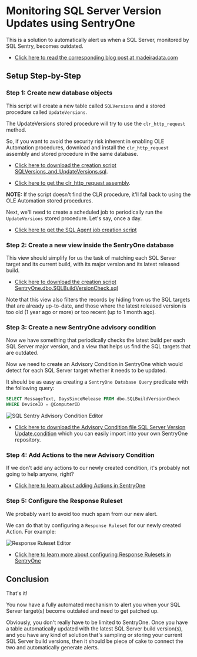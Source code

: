# Monitoring SQL Server Version Updates using SentryOne

This is a solution to automatically alert us when a SQL Server, monitored by SQL Sentry, becomes outdated.

* [Click here to read the corresponding blog post at madeiradata.com](https://www.madeiradata.com/post/monitoring-sql-server-version-updates-using-sentryone)

## Setup Step-by-Step

### Step 1: Create new database objects
This script will create a new table called `SQLVersions` and a stored procedure called `UpdateVersions`.

The UpdateVersions stored procedure will try to use the `clr_http_request` method.

So, if you want to avoid the security risk inherent in enabling OLE Automation procedures, download and install the `clr_http_request` assembly and stored procedure in the same database.

* [Click here to download the creation script SQLVersions_and_UpdateVersions.sql](SQLVersions_and_UpdateVersions.sql).

* [Click here to get the clr_http_request assembly](https://github.com/MadeiraData/ClrHttpRequest).

**NOTE:** If the script doesn't find the CLR procedure, it'll fall back to using the OLE Automation stored procedures.

Next, we'll need to create a scheduled job to periodically run the `UpdateVersions` stored procedure. Let's say, once a day.

* [Click here to get the SQL Agent job creation script](Check_SQL_Versions_Job.sql)

### Step 2: Create a new view inside the SentryOne database
This view should simplify for us the task of matching each SQL Server target and its current build, with its major version and its latest released build.

* [Click here to download the creation script SentryOne.dbo.SQLBuildVersionCheck.sql](SentryOne.dbo.SQLBuildVersionCheck.sql)

Note that this view also filters the records by hiding from us the SQL targets that are already up-to-date, and those where the latest released version is too old (1 year ago or more) or too recent (up to 1 month ago).

### Step 3: Create a new SentryOne advisory condition
Now we have something that periodically checks the latest build per each SQL Server major version, and a view that helps us find the SQL targets that are outdated.

Now we need to create an Advisory Condition in SentryOne which would detect for each SQL Server target whether it needs to be updated.

It should be as easy as creating a `SentryOne Database Query` predicate with the following query:

```sql
SELECT MessageText, DaysSinceRelease FROM dbo.SQLBuildVersionCheck
WHERE DeviceID = @ComputerID
```

![SQL Sentry Advisory Condition Editor](https://static.wixstatic.com/media/fc8278_779e7947f4644821a9f774856c37e2dd~mv2.png/v1/fill/w_740,h_45,al_c,q_90/fc8278_779e7947f4644821a9f774856c37e2dd~mv2.webp)

* [Click here to download the Advisory Condition file SQL Server Version Update.condition](SQL%20Server%20Version%20Update.condition) which you can easily import into your own SentryOne repository.

### Step 4: Add Actions to the new Advisory Condition
If we don't add any actions to our newly created condition, it's probably not going to help anyone, right?

* [Click here to learn about adding Actions in SentryOne](https://docs.sentryone.com/help/actions)

### Step 5: Configure the Response Ruleset
We probably want to avoid too much spam from our new alert.

We can do that by configuring a `Response Ruleset` for our newly created Action. For example: 

![Response Ruleset Editor](https://static.wixstatic.com/media/fc8278_81ac2beecdae457a9cb77e30aa9fce29~mv2.png/v1/fill/w_360,h_244,al_c,q_90/fc8278_81ac2beecdae457a9cb77e30aa9fce29~mv2.webp)

* [Click here to learn more about configuring Response Rulesets in SentryOne](https://docs.sentryone.com/help/response-rulesets)

## Conclusion
That's it!

You now have a fully automated mechanism to alert you when your SQL Server target(s) become outdated and need to get patched up.

Obviously, you don't really have to be limited to SentryOne. Once you have a table automatically updated with the latest SQL Server build version(s), and you have any kind of solution that's sampling or storing your current SQL Server build versions, then it should be piece of cake to connect the two and automatically generate alerts.

